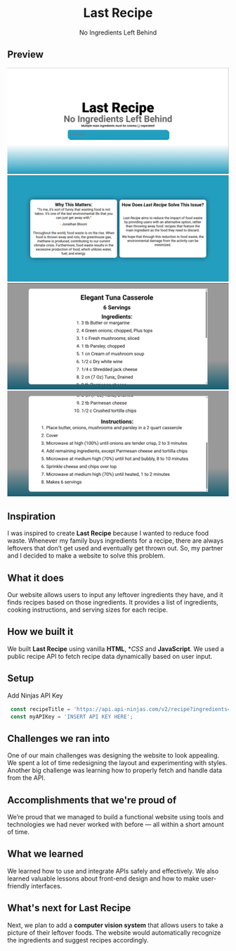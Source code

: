 <h1 align="center" id="title">Last Recipe</h1>
<p align="center" id="subtitile">No Ingredients Left Behind</p>

## Preview

<div align="center" display="flex">
    <img src="./assets/1.png">
    <img src="./assets/2.png">
    <img src="./assets/3.png">
    <img src="./assets/4.png">
</div>

## Inspiration
I was inspired to create **Last Recipe** because I wanted to reduce food waste. Whenever my family buys ingredients for a recipe, there are always leftovers that don’t get used and eventually get thrown out. So, my partner and I decided to make a website to solve this problem.

## What it does
Our website allows users to input any leftover ingredients they have, and it finds recipes based on those ingredients. It provides a list of ingredients, cooking instructions, and serving sizes for each recipe.

## How we built it
We built **Last Recipe** using vanilla **HTML**, **CSS* and **JavaScript**. We used a public recipe API to fetch recipe data dynamically based on user input.

## Setup
Add Ninjas API Key
```javascript
 const recipeTitle = 'https://api.api-ninjas.com/v2/recipe?ingredients='+searchInput;
 const myAPIKey = 'INSERT API KEY HERE';
```

## Challenges we ran into
One of our main challenges was designing the website to look appealing. We spent a lot of time redesigning the layout and experimenting with styles. Another big challenge was learning how to properly fetch and handle data from the API.

## Accomplishments that we're proud of
We’re proud that we managed to build a functional website using tools and technologies we had never worked with before — all within a short amount of time.

## What we learned
We learned how to use and integrate APIs safely and effectively. We also learned valuable lessons about front-end design and how to make user-friendly interfaces.

## What's next for Last Recipe
Next, we plan to add a **computer vision system** that allows users to take a picture of their leftover foods. The website would automatically recognize the ingredients and suggest recipes accordingly.
